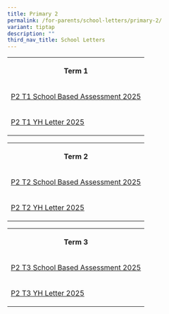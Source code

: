 ```yaml
---
title: Primary 2
permalink: /for-parents/school-letters/primary-2/
variant: tiptap
description: ""
third_nav_title: School Letters
---
```

<table style="minWidth: 25px">
<colgroup>
<col>
</colgroup>
<tbody>
<tr>
<th rowspan="1" colspan="1">
<p>Term 1</p>
</th>
</tr>
<tr>
<td rowspan="1" colspan="1">
<p><a href="/files/2025 Assessment Letters/MPS_2025_T1_045_P2_Assessment_2025__Term_1_.pdf" rel="noopener nofollow" target="_blank">P2 T1 School Based Assessment 2025</a>
</p>
</td>
</tr>
<tr>
<td rowspan="1" colspan="1">
<p><a href="/files/2025 YH Letters/MPS_2025_T1___02b__P2_YH_Letter_and_COE.pdf" rel="noopener nofollow" target="_blank">P2 T1 YH Letter 2025</a>
</p>
</td>
</tr>
</tbody>
</table>
<table style="minWidth: 75px">
<colgroup>
<col>
<col>
<col>
</colgroup>
<tbody>
<tr>
<th rowspan="1" colspan="3">
<p>Term 2</p>
</th>
</tr>
<tr>
<td rowspan="1" colspan="3">
<p><a href="/files/2025 Assessment Letters/MPS2025T2_124_P2_Assessment_2025__Term_2_.pdf" rel="noopener nofollow" target="_blank">P2 T2 School Based Assessment 2025</a>
</p>
</td>
</tr>
<tr>
<td rowspan="1" colspan="3">
<p><a href="/files/2025 YH Letters/MPS_2025_T2___086b__P2_YH_Letter_and_COE.pdf" rel="noopener nofollow" target="_blank">P2 T2 YH Letter 2025</a>
</p>
</td>
</tr>
</tbody>
</table>
<table style="minWidth: 75px">
<colgroup>
<col>
<col>
<col>
</colgroup>
<tbody>
<tr>
<th rowspan="1" colspan="3">
<p><strong>Term 3</strong>
</p>
</th>
</tr>
<tr>
<td rowspan="1" colspan="3">
<p><a href="/files/2025 Assessment Letters/MPS2025T3_259___P2_Assessment_2025__Term_3_.pdf" rel="noopener nofollow" target="_blank">P2 T3 School Based Assessment 2025</a>
</p>
</td>
</tr>
<tr>
<td rowspan="1" colspan="3">
<p><a href="/files/2025 YH Letters/MPS_2025_T3___216b__P2_YH_Letter_and_COE.pdf" rel="noopener nofollow" target="_blank">P2 T3 YH Letter 2025</a>
</p>
</td>
</tr>
</tbody>
</table>
<p></p>